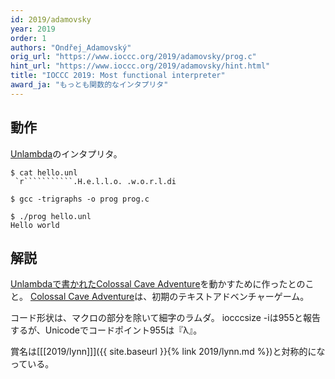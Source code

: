 ```yaml
---
id: 2019/adamovsky
year: 2019
order: 1
authors: "Ondřej_Adamovský"
orig_url: "https://www.ioccc.org/2019/adamovsky/prog.c"
hint_url: "https://www.ioccc.org/2019/adamovsky/hint.html"
title: "IOCCC 2019: Most functional interpreter"
award_ja: "もっとも関数的なインタプリタ"
---
```


## 動作

[Unlambda](https://ja.wikipedia.org/wiki/Unlambda)のインタプリタ。

```
$ cat hello.unl
 `r```````````.H.e.l.l.o. .w.o.r.l.di

$ gcc -trigraphs -o prog prog.c

$ ./prog hello.unl
Hello world
```

## 解説

[Unlambdaで書かれたColossal Cave Adventure](https://github.com/irori/advent-unlambda)を動かすために作ったとのこと。
[Colossal Cave Adventure](https://ja.wikipedia.org/wiki/%E3%82%B3%E3%83%AD%E3%83%83%E3%82%B5%E3%83%AB%E3%83%BB%E3%82%B1%E3%83%BC%E3%83%96%E3%83%BB%E3%82%A2%E3%83%89%E3%83%99%E3%83%B3%E3%83%81%E3%83%A3%E3%83%BC)は、初期のテキストアドベンチャーゲーム。

コード形状は、マクロの部分を除いて細字のラムダ。
iocccsize -iは955と報告するが、Unicodeでコードポイント955は『λ』。

賞名は[[[2019/lynn]]]({{ site.baseurl }}{% link 2019/lynn.md %})と対称的になっている。
